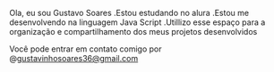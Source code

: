 Ola, eu sou Gustavo Soares 
.Estou estudando no alura
.Estou me desenvolvendo na linguagem Java Script 
.Utillizo esse espaço para a organização e compartilhamento 
dos meus projetos desenvolvidos 

Você pode entrar em contato comigo por 
@gustavinhosoares36@gmail.com 
